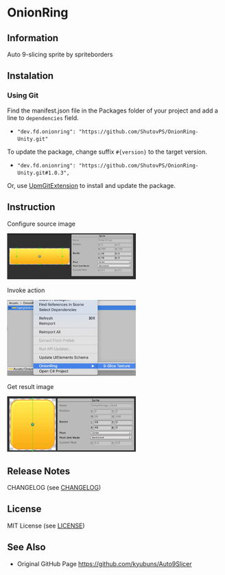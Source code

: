 # OnionRing


## Information
Auto 9-slicing sprite by spriteborders


## Instalation

### Using Git

Find the manifest.json file in the Packages folder of your project and add a line to `dependencies` field.

* `"dev.fd.onionring": "https://github.com/ShutovPS/OnionRing-Unity.git"`

To update the package, change suffix `#{version}` to the target version.

* `"dev.fd.onionring": "https://github.com/ShutovPS/OnionRing-Unity.git#1.0.3",`

Or, use [UpmGitExtension](https://github.com/mob-sakai/UpmGitExtension) to install and update the package.


## Instruction

Configure source image

<img src=".res/images/SourceImage.jpeg" width="300" />

Invoke action

<img src=".res/images/MenuItem.jpeg" width="300" />

Get result image

<img src=".res/images/OutputImage.jpeg" width="300" />


## Release Notes

CHANGELOG (see [CHANGELOG](CHANGELOG.MD))


## License

MIT License (see [LICENSE](LICENSE))


## See Also

* Original GitHub Page https://github.com/kyubuns/Auto9Slicer
